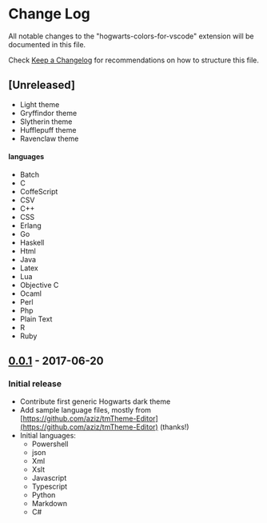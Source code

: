 # Change Log

All notable changes to the "hogwarts-colors-for-vscode" extension will be documented in this file.

Check [Keep a Changelog](http://keepachangelog.com/) for recommendations on how to structure this file.

## [Unreleased]

- Light theme
- Gryffindor theme
- Slytherin theme
- Hufflepuff theme
- Ravenclaw theme

#### languages

- Batch
- C
- CoffeScript
- CSV
- C++
- CSS
- Erlang
- Go
- Haskell
- Html
- Java
- Latex
- Lua
- Objective C
- Ocaml
- Perl
- Php
- Plain Text
- R
- Ruby

## [0.0.1] - 2017-06-20

### Initial release

- Contribute first generic Hogwarts dark theme
- Add sample language files, mostly from [https://github.com/aziz/tmTheme-Editor](https://github.com/aziz/tmTheme-Editor) (thanks!)
- Initial languages:
  - Powershell
  - json
  - Xml
  - Xslt
  - Javascript
  - Typescript
  - Python
  - Markdown
  - C#

[0.0.1]: https://github.com/xxxxx